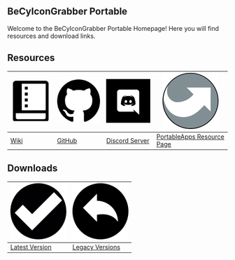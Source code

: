 ## BeCyIconGrabber Portable
Welcome to the BeCyIconGrabber Portable Homepage! Here you will find resources and download links.
## Resources
|![Wiki](https://github.com/JarlPenguin/JarlPenguin.github.io/blob/master/assets/icons/Octicons-repo.png)|![GitHub](https://github.com/JarlPenguin/JarlPenguin.github.io/blob/master/assets/icons/Octicons-mark-github.png)|![Discord Server](https://github.com/JarlPenguin/JarlPenguin.github.io/blob/master/assets/icons/Discord-Emblem.png)|![PortableApps Resource Page](https://github.com/JarlPenguin/JarlPenguin.github.io/blob/master/assets/icons/PortableApps.png)|   
|-------------------------------------------------------------------|---------------------------------------------------------------------------------------------------------------------------|----------------------------------------------|-------------------------------------------------------------------|
|[Wiki](https://github.com/JarlPenguin/BeCyIconGrabberPortable/wiki)|[GitHub](https://github.com/JarlPenguin/BeCyIconGrabberPortable)|[Discord Server](https://discord.gg/VVuZHqT)|[PortableApps Resource Page](https://portableapps.com/node/58847)|
## Downloads
|![Latest Version](https://github.com/JarlPenguin/JarlPenguin.github.io/blob/master/assets/icons/latest.png)|![GitHub](https://github.com/JarlPenguin/JarlPenguin.github.io/blob/master/assets/icons/previous.png)|
|-------------------------------------------------------------------|---------------------------------------------------------------------------------------------------------------------------|
|[Latest Version](https://github.com/JarlPenguin/BeCyIconGrabberPortable/releases/download/2.29.9.4/BeCyIconGrabberPortable_2.30.0.0_Dev_Test_4_English.paf.exe)|[Legacy Versions](https://github.com/JarlPenguin/BeCyIconGrabberPortable/releases)|
